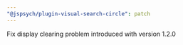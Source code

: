 ```yaml
---
"@jspsych/plugin-visual-search-circle": patch
---
```


Fix display clearing problem introduced with version 1.2.0
